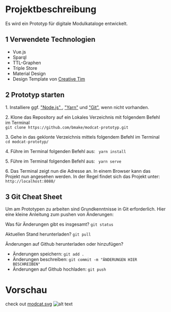 # Projektbeschreibung

Es wird ein Prototyp für digitale Modulkataloge entwickelt.

## 1 Verwendete Technologien

- Vue.js
- Sparql
- TTL-Graphen
- Triple Store
- Material Design
- Design Template von [Creative Tim](https://www.creative-tim.com/product/vue-material-kit)


## 2 Prototyp starten

<p>1. Installiere ggf. <a href="https://nodejs.org/en/download/" target="_blank" rel="noopener"> "Node.js" </a>, <a href="https://classic.yarnpkg.com/en/docs/install/" target="_blank" rel="noopener">"Yarn"</a> und <a href="https://git-scm.com/downloads" target="_blank" rel="noopener">"Git"</a>, wenn nicht vorhanden.<p>

<p>2. Klone das Repository auf ein Lokales Verzeichnis mit folgendem Befehl im Terminal <br><code>git clone https://github.com/bmake/modcat-prototyp.git</code></p>

<p>3. Gehe in das geklonte Verzeichnis mittels folgendem Befehl im Terminal <code> cd modcat-prototyp/</code></p>

<p>4. Führe im Terminal folgenden Befehl aus: <code> yarn install</code></p>

<p>5. Führe im Terminal folgenden Befehl aus: <code> yarn serve</code></p>

<p>6. Das Terminal zeigt nun die Adresse an. In einem Browser kann das Projekt nun angesehen werden. In der Regel findet sich das Projekt unter: <code>http://localhost:8080/ </code></p>

## 3 Git Cheat Sheet 

<p>Um am Prototypen zu arbeiten sind Grundkenntnisse in Git erforderlich. Hier eine kleine Anleitung zum pushen von Änderungen:</p>

<p>Was für Änderungen gibt es insgesamt? <code>git status</code></p>
<p>Aktuellen Stand herunterladen? <code>git pull</code></p>
<p>Änderungen auf Github herunterladen oder hinzufügen?
<ul>
<li>Änderungen speichern: <code>git add .</code></li>
<li>Änderungen beschreiben: <code>git commit -m "ÄNDERUNGEN HIER BESCHREIBEN"</code></li>
<li>Änderungen auf Github hochladen: <code>git push</code></li>
</ul>
</p>

# Vorschau
check out [modcat.svg](src/assets/modcat.svg)
![alt text](https://github.com/bmake/modcat-prototyp/blob/master/img/modcat.png?raw=true "Modulkatalog")
